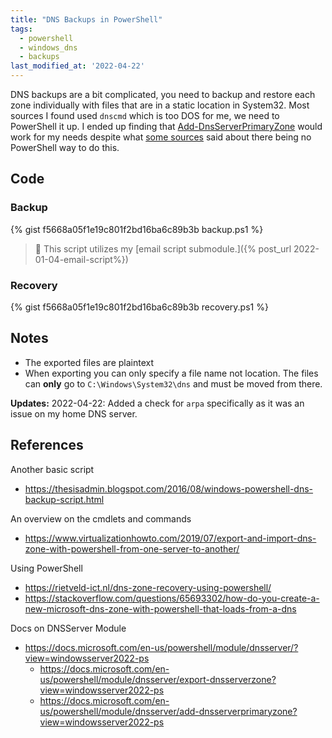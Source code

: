 ```yaml
---
title: "DNS Backups in PowerShell"
tags: 
  - powershell
  - windows_dns
  - backups
last_modified_at: '2022-04-22'
---
```

DNS backups are a bit complicated, you need to backup and restore each zone individually with files that are in a static location in System32. Most sources I found used `dnscmd` which is too DOS for me, we need to PowerShell it up. I ended up finding that [Add-DnsServerPrimaryZone](https://docs.microsoft.com/en-us/powershell/module/dnsserver/add-dnsserverprimaryzone?view=windowsserver2022-ps) would work for my needs despite what [some sources](https://www.virtualizationhowto.com/2019/07/export-and-import-dns-zone-with-powershell-from-one-server-to-another/) said about there being no PowerShell way to do this.

## Code
### Backup
<!--
https://gist.github.com/PipeItToDevNull/f5668a05f1e19c801f2bd16ba6c89b3b
-->
{% gist f5668a05f1e19c801f2bd16ba6c89b3b backup.ps1 %} 

> :pencil: This script utilizes my [email script submodule.]({% post_url 2022-01-04-email-script%})

### Recovery
{% gist f5668a05f1e19c801f2bd16ba6c89b3b recovery.ps1 %}

## Notes
* The exported files are plaintext
* When exporting you can only specify a file name not location. The files can **only** go to `C:\Windows\System32\dns` and must be moved from there.

**Updates:** 2022-04-22: Added a check for `arpa` specifically as it was an issue on my home DNS server.

## References
Another basic script
* https://thesisadmin.blogspot.com/2016/08/windows-powershell-dns-backup-script.html

An overview on the cmdlets and commands
* https://www.virtualizationhowto.com/2019/07/export-and-import-dns-zone-with-powershell-from-one-server-to-another/

Using PowerShell
* https://rietveld-ict.nl/dns-zone-recovery-using-powershell/
* https://stackoverflow.com/questions/65693302/how-do-you-create-a-new-microsoft-dns-zone-with-powershell-that-loads-from-a-dns

Docs on  DNSServer Module
* https://docs.microsoft.com/en-us/powershell/module/dnsserver/?view=windowsserver2022-ps
    * https://docs.microsoft.com/en-us/powershell/module/dnsserver/export-dnsserverzone?view=windowsserver2022-ps
    * https://docs.microsoft.com/en-us/powershell/module/dnsserver/add-dnsserverprimaryzone?view=windowsserver2022-ps